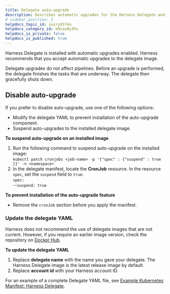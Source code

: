 ```yaml
---
title: Delegate auto-upgrade
description: Describes automatic upgrades for the Harness Delegate and options to disable them. 
# sidebar_position: 2
helpdocs_topic_id: iusry91f4u
helpdocs_category_id: m9iau0y3hv
helpdocs_is_private: false
helpdocs_is_published: true
---
```


Harness Delegate is installed with automatic upgrades enabled. Harness recommends that you accept automatic upgrades to the delegate image. 

Delegate upgrades do not affect pipelines. Before an upgrade is performed, the delegate finishes the tasks that are underway. The delegate then gracefully shuts down. 

## Disable auto-upgrade

If you prefer to disable auto-upgrade, use one of the following options:

* Modify the delegate YAML to prevent installation of the auto-upgrade component.
* Suspend auto-upgrades to the installed delegate image.

**To suspend auto-upgrade on an installed image**

1. Run the following command to suspend auto-upgrade on the installed image:  
`kubectl patch cronjobs <job-name> -p '{"spec" : {"suspend" : true }}' -n <namespace>`
2. In the delegate manifest, locate the **CronJob** resource. In the resource `spec`, set the `suspend` field to `true`:   
`spec:`  
--`suspend: true`

**To prevent installation of the auto-upgrade feature**

* Remove the `cronJob` section before you apply the manifest.

### Update the delegate YAML

Harness does not recommend the use of delegate images that are not current. However, if you require an earlier image version, check the repository on [Docker Hub](https://hub.docker.com/).

**To update the delegate YAML**

1. Replace **delegate name** with the name you gave your delegate. The Harness Delegate image is the latest release image by default.
2. Replace **account id** with your Harness account ID.

For an example of a complete Delegate YAML file, see [Example Kubernetes Manifest: Harness Delegate](/docs/platform/2_Delegates/delegate-reference/YAML/example-kubernetes-manifest-harness-delegate.md).

